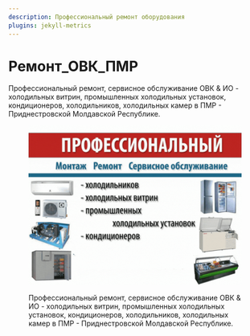 ```yaml
---
description: Профессиональный ремонт оборудования
plugins: jekyll-metrics
---
```


# Ремонт\_ОВК\_ПМР

Профессиональный ремонт, сервисное обслуживание ОВК & ИО - холодильных витрин, промышленных холодильных установок, кондиционеров, холодильников, холодильных камер в ПМР - Приднестровской Молдавской Республике.

<figure><img src="lending_ovk_pmr.gif" alt=""><figcaption><p>Профессиональный ремонт, сервисное обслуживание ОВК &#x26; ИО - холодильных витрин, промышленных холодильных установок, кондиционеров, холодильников, холодильных камер в ПМР - Приднестровской Молдавской Республике.</p></figcaption></figure>
